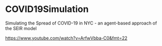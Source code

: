 # COVID19Simulation
Simulating the Spread of COVID-19 in NYC - an agent-based approach of the SEIR model

https://www.youtube.com/watch?v=ArfwVbba-C0&fmt=22
